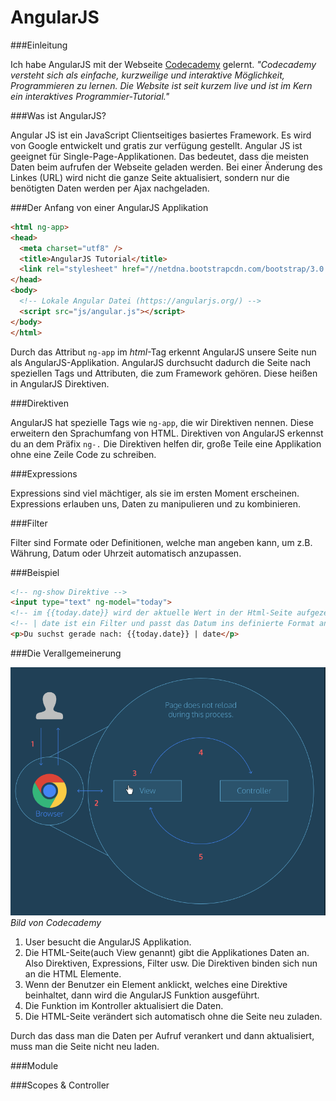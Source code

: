 AngularJS
=========

###Einleitung

Ich habe AngularJS mit der Webseite [Codecademy](www.codecademy.com) gelernt. *"Codecademy versteht sich als einfache, kurzweilige und interaktive Möglichkeit, Programmieren zu lernen. Die Website ist seit kurzem live und ist im Kern ein interaktives Programmier-Tutorial."*


###Was ist AngularJS?

Angular JS ist ein JavaScript Clientseitiges basiertes Framework. Es wird von Google entwickelt und gratis zur verfügung gestellt. Angular JS ist geeignet für Single-Page-Applikationen. Das bedeutet, dass die meisten Daten beim aufrufen der Webseite geladen werden. Bei einer Änderung des Linkes (URL) wird nicht die ganze Seite aktualisiert, sondern nur die benötigten Daten werden per Ajax nachgeladen.

###Der Anfang von einer AngularJS Applikation

```html
<html ng-app>
<head>
  <meta charset="utf8" />
  <title>AngularJS Tutorial</title>
  <link rel="stylesheet" href="//netdna.bootstrapcdn.com/bootstrap/3.0.3/css/bootstrap.min.css">
</head>
<body>
  <!-- Lokale Angular Datei (https://angularjs.org/) -->
  <script src="js/angular.js"></script>
</body>
</html>
```
Durch das Attribut `ng-app` im *html*-Tag erkennt AngularJS unsere Seite nun als AngularJS-Applikation. AngularJS durchsucht dadurch die Seite nach speziellen Tags und Attributen, die zum Framework gehören. Diese heißen in AngularJS Direktiven.

###Direktiven

AngularJS hat spezielle Tags wie `ng-app`, die wir Direktiven nennen. Diese erweitern den Sprachumfang von HTML. Direktiven von AngularJS erkennst du an dem Präfix `ng-.` Die Direktiven helfen dir, große Teile eine Applikation ohne eine Zeile Code zu schreiben.

###Expressions

Expressions sind viel mächtiger, als sie im ersten Moment erscheinen. Expressions erlauben uns, Daten zu manipulieren und zu kombinieren.

###Filter

Filter sind Formate oder Definitionen, welche man angeben kann, um z.B. Währung, Datum oder Uhrzeit automatisch anzupassen.


###Beispiel

```html
<!-- ng-show Direktive -->
<input type="text" ng-model="today">
<!-- im {{today.date}} wird der aktuelle Wert in der Html-Seite aufgezeig, dies ist eine Expression-->
<!-- | date ist ein Filter und passt das Datum ins definierte Format an -->
<p>Du suchst gerade nach: {{today.date}} | date</p>
```
###Die Verallgemeinerung

![Generallisierung Bild](https://github.com/michaelhaenzi/angularjs/blob/master/generallisiert.PNG)
*Bild von Codecademy*

1. User besucht die AngularJS Applikation.
2. Die HTML-Seite(auch View genannt) gibt die Applikationes Daten an. Also Direktiven, Expressions, Filter usw. Die Direktiven binden sich nun an die HTML Elemente.
3. Wenn der Benutzer ein Element anklickt, welches eine Direktive beinhaltet, dann wird die AngularJS Funktion ausgeführt.
4. Die Funktion im Kontroller aktualisiert die Daten.
5. Die HTML-Seite verändert sich automatisch ohne die Seite neu zuladen.

Durch das dass man die Daten per Aufruf verankert und dann aktualisiert, muss man die Seite nicht neu laden.





###Module

###Scopes & Controller
